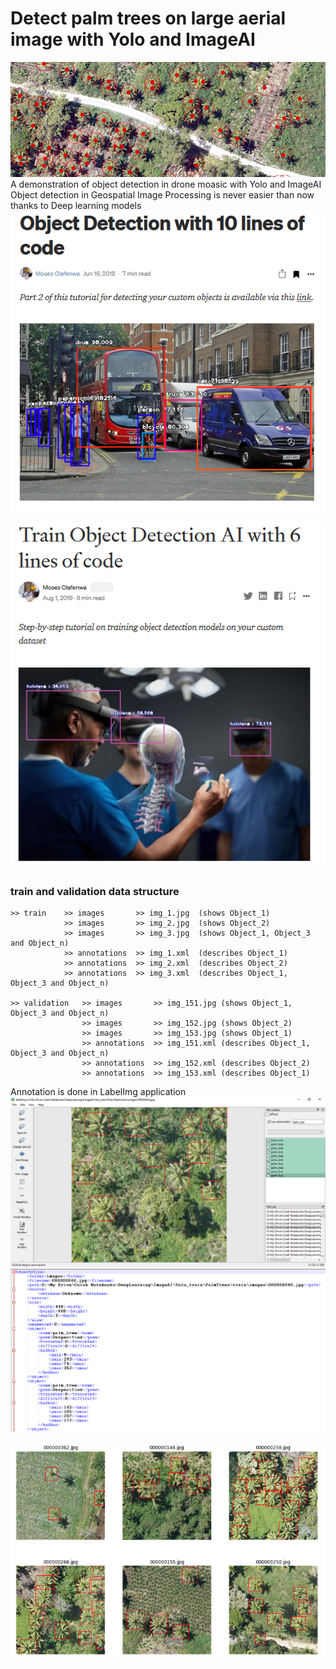 # Detect palm trees on large aerial image with Yolo and ImageAI
![](https://github.com/knwin/Detect-palmtrees-with-Yolo-and-ImageAI/blob/main/images/palm_tree.JPG "Palm trees detected")
A demonstration of object detection in drone moasic with Yolo and ImageAI
Object detection in Geospatial Image Processing is never easier than now thanks to Deep learning models
![](https://github.com/knwin/Detect-palmtrees-with-Yolo-and-ImageAI/blob/main/images/imageai_10lines.PNG)

![](https://github.com/knwin/Detect-palmtrees-with-Yolo-and-ImageAI/blob/main/images/imageai_6lines.PNG)

### train and validation data structure
```
>> train    >> images       >> img_1.jpg  (shows Object_1)
            >> images       >> img_2.jpg  (shows Object_2)
            >> images       >> img_3.jpg  (shows Object_1, Object_3 and Object_n)
            >> annotations  >> img_1.xml  (describes Object_1)
            >> annotations  >> img_2.xml  (describes Object_2)
            >> annotations  >> img_3.xml  (describes Object_1, Object_3 and Object_n)
 
>> validation   >> images       >> img_151.jpg (shows Object_1, Object_3 and Object_n)
                >> images       >> img_152.jpg (shows Object_2)
                >> images       >> img_153.jpg (shows Object_1)
                >> annotations  >> img_151.xml (describes Object_1, Object_3 and Object_n)
                >> annotations  >> img_152.xml (describes Object_2)
                >> annotations  >> img_153.xml (describes Object_1)
```
Annotation is done in LabelImg application
![](https://github.com/knwin/Detect-palmtrees-with-Yolo-and-ImageAI/blob/main/images/labelImg.png)
![](https://github.com/knwin/Detect-palmtrees-with-Yolo-and-ImageAI/blob/main/images/xml.PNG)

![](https://github.com/knwin/Detect-palmtrees-with-Yolo-and-ImageAI/blob/main/images/view_images.PNG)
